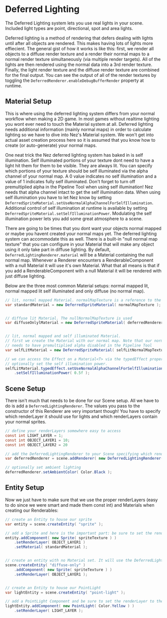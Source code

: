 Deferred Lighting
==========
The Deferred Lighting system lets you use real lights in your scene. Included light types are point, directional, spot and area lights.

Deferred lighting is a method of rendering that defers dealing with lights until after all objects are rendered. This makes having lots of lights more effiecient. The general gist of how it works is like this: first, we render all objects to a diffuse render texture and a render their normal maps to a normal render texture simultaneously (via multiple render targets). All of the lights are then rendered using the normal data into a 3rd render texture. Finally, the light render texture and the diffuse render texture are combined for the final output. You can see the output of all of the render textures by toggling the `DeferredRenderer.enableDebugBufferRender` property at runtime.


## Material Setup
This is where using the deferred lighting system differs from your normal workflow when making a 2D game. In most games without realtime lighting you wont ever need to touch the Material system at all. Deferred lighting needs additional information (mainly normal maps) in order to calculate lighting so we have to dive into Nez's Material system. We won't get into actual asset creation process here so it is assumed that you know how to create (or auto-generate) your normal maps.

One neat trick the Nez deferred lighting system has baked in is self illumination. Self illuminated portions of your texture dont need to have a light hit them for them to be visible. They are always lit. You can specify which portions of your texture should be self illuminated via the alpha channel of your normal map. A 0 value indicates no self illumination and a value of 1 indicates fully self illuminated. Don't forget to turn off premultiplied alpha in the Pipeline Tool when using self illumination! Nez needs that alpha channel intact to get the self illumination data. When using self illumination you have to let Nez know by setting `DeferredSpriteMaterial.setUseNormalAlphaChannelForSelfIllumination`. Additional control of self illumination at runtime is available by setting `DeferredSpriteMaterial.setSelfIlluminationPower`. Modulating the self illumination power lets you add some great atmosphere to a scene.

There are going to be times that you dont want your objects normal mapped or maybe you havent created your normal maps yet. The deferred lighting system can accommodate this as well. There is a built-in "null normal map texture" that you can configure in your Material that will make any object using it only take part in diffuse lighting. By default, `DeferredLightingRenderer.material` will be a Material containing the null normal map. Whenever a Renderer encounters a RenderableComponent with a null Material it will use it's own Material. What that all means is that if you add a RenderableComponent with a null Material it will be rendered with just diffuse lighting.

Below are the three most common Material setups: normal mapped lit, normal mapped lit self illuminated and only diffuse (no normal map).

```cs
// lit, normal mapped Material. normalMapTexture is a reference to the Texture2D that contains your normal map.
var standardMaterial = new DeferredSpriteMaterial( normalMapTexture );


// diffuse lit Material. The nullNormalMapTexture is used
var diffuseOnlylMaterial = new DeferredSpriteMaterial( deferredRenderer.nullNormalMapTexture );


// lit, normal mapped and self illuminated Material.
// first we create the Material with our normal map. Note that our normal map should have an alpha channel for the self illumination and it
// needs to have premultiplied alpha disabled in the Pipeline Tool
var selfLitMaterial = new DeferredSpriteMaterial( selfLitNormalMapTexture );

// we can access the Effect on a Material<T> via the typedEffect property. We need to tell the Effect that we want self illumination and
// optionally set the self illumination power.
selfLitMaterial.typedEffect.setUseNormalAlphaChannelForSelfIllumination( true )
	.setSelfIlluminationPower( 0.5f );
```



## Scene Setup
There isn't much that needs to be done for our Scene setup. All we have to do is add a `DeferredLightingRenderer`. The values you pass to the constructor of this Renderer are very important though! You have to specify which renderLayer it should use for lights and which renderLayers contain your normal sprites.

```cs
// define your renderLayers somewhere easy to access
const int LIGHT_LAYER = 1;
const int OBJECT_LAYER1 = 10;
const int OBJECT_LAYER2 = 20

// add the DeferredLightingRenderer to your Scene specifying which renderLayer contains your lights and an arbitrary number of renderLayers for it to render
var deferredRenderer = scene.addRenderer( new DeferredLightingRenderer( 0, LIGHT_LAYER, OBJECT_LAYER1, OBJECT_LAYER2 ) );

// optionally set ambient lighting
deferredRenderer.setAmbientColor( Color.Black );
```


## Entity Setup
Now we just have to make sure that we use the proper renderLayers (easy to do since we were smart and made them const int) and Materials when creating our Renderables:

```cs
// create an Entity to house our sprite
var entity = scene.createEntity( "sprite" );

// add a Sprite and here is the important part: be sure to set the renderLayer and material
entity.addComponent( new Sprite( spriteTexture ) )
	.setRenderLayer( OBJECT_LAYER1 )
	.setMaterial( standardMaterial );


// create an entity with no Material set. It will use the DeferredLightingRenderer.material which is diffuse only by default
scene.createEntity( "diffuse-only" )
	.addComponent( new Sprite( spriteTexture ) )
	.setRenderLayer( OBJECT_LAYER1 );


// create an Entity to house our PointLight
var lightEntity = scene.createEntity( "point-light" );

// add a PointLight Component and be sure to set the renderLayer to the lights layer!
lightEntity.addComponent( new PointLight( Color.Yellow ) )
	.setRenderLayer( LIGHT_LAYER );
```

